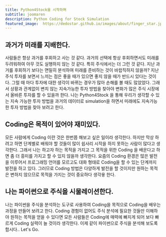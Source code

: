 ```yaml
---
title: Python4Stock을 시작하며
subtitle: joomaren 
description: Python Coding for Stock Simulation
featured_image:  https://dedostar.github.io/images/about/finger_star.jpg
---
```


## 과거가 미래를 지배한다. 

 사람들은 항상 과거를 후회하고 사는 것 같다. 과거의 선택에 항상 후회하면서도 미래를 두려워하여 아무 것도 실행하지 않는 것 같다.
 특히 주식에서는 더 그런 것 같다. 지난 과거를 후회하기 보다는 면밀히 분석하여 미래를 준비하는 것이 바랍직하지 않을까?
 지난 주식 투자를 보면서 느끼는 점은 좋을 때가 있으면 좋지 않을 때가 반드시 있다는 것이다.
 그럴 때 마다 투자에 대한 생각이 바뀌는 경우가 많아 손해를 볼 때도 많았었다.
 그래서 상황과 관계없이 변치 않는 지속가능한 투자 방법을 찾아야 변화가 많은 주식 시장에서 올바른 투자를 할 수 있을까 한다.
 나는 Python4Stock 을 통해 우리가 생각할 수 있는 지속 가능한 투자 방법을 과거의 데이터로 simulation을 하면서
 미래에도 지속가능한 투자 방법을 찾아 보려고 한다.

## Coding은 목적이 있어야 재미있다. 

 모든 사람에게 Coding 이란 것은 한번쯤 해보고 싶은 일이라 생각한다. 
 하지만 막상 하려고 하면 단계별로 배워야 할 것들이 많이 쉽사리 시작을 하지 못하는 사람이 많다고 생각한다.
 그래서 나는 하고자 하는 목적을 가지고 그 목적을 위한 Coding 을 배운다고 하면 좀 더 흥미를 가지고 할 수 있지 않을까 생각한다.
 요즘의 Coding 환경은 많은 발전을 이루어서 프로그래밍 언어를 모르고도 대화 형태로 Coding을 할 수 있는 단계까지 발전을 하고 있다.
 그러므로 Coding 방법은 다양하게 발전을 할 것이지만 원하는 목적은 변하지 않으므로 목적을 가지는 것이 중요하다 생각읗 한다.

## 나는 파이썬으로 주식을 시물레이션한다.

 나는 파이썬을 주식을 분석하는 도구로 사용하여 Coding을 목적으로 Coding을 배우는 과정을 만들어 보려고 한다.
 Coding 경험이 없어도 주식 분석에 필요한 것들만 이해하야 원하는 목적을 얻을 수 있다면 모든 사람들은 
 Coding에 매력에 빠지게 되어 보다 빠르게 Coding 실력이 늘 것이라 생각한다.
 이제 같이 파이썬으로 주식을 분석해 보도록 합시다.. Let's Go.



